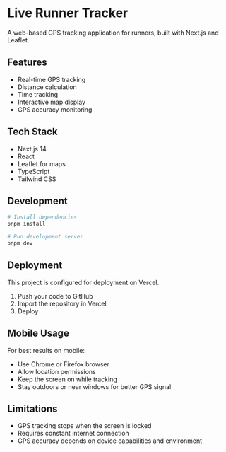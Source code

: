 # Live Runner Tracker

A web-based GPS tracking application for runners, built with Next.js and Leaflet.

## Features

- Real-time GPS tracking
- Distance calculation
- Time tracking
- Interactive map display
- GPS accuracy monitoring

## Tech Stack

- Next.js 14
- React
- Leaflet for maps
- TypeScript
- Tailwind CSS

## Development

```bash
# Install dependencies
pnpm install

# Run development server
pnpm dev
```

## Deployment

This project is configured for deployment on Vercel.

1. Push your code to GitHub
2. Import the repository in Vercel
3. Deploy

## Mobile Usage

For best results on mobile:
- Use Chrome or Firefox browser
- Allow location permissions
- Keep the screen on while tracking
- Stay outdoors or near windows for better GPS signal

## Limitations

- GPS tracking stops when the screen is locked
- Requires constant internet connection
- GPS accuracy depends on device capabilities and environment
